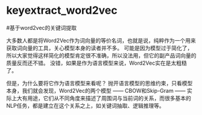# keyextract_word2vec
#基于word2vec的关键词提取

大多数人都是将Word2Vec作为词向量的等价名词，也就是说，纯粹作为一个用来获取词向量的工具，关心模型本身的读者并不多。
可能是因为模型过于简化了，所以大家觉得这样简化的模型肯定很不准确，所以没法用，但它的副产品词向量的质量反而还不错。
没错，如果是作为语言模型来说，Word2Vec实在是太粗糙了。

但是，为什么要将它作为语言模型来看呢？
抛开语言模型的思维约束，只看模型本身，我们就会发现，Word2Vec的两个模型 —— CBOW和Skip-Gram —— 实际上大有用途，它们从不同角度来描述了周围词与当前词的关系，而很多基本的NLP任务，都是建立在这个关系之上，如关键词抽取、逻辑推理等。
